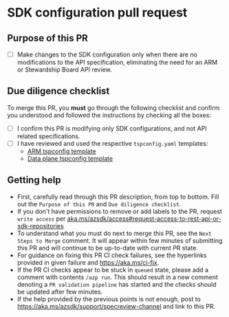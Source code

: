 # SDK configuration pull request

## Purpose of this PR

- [ ] Make changes to the SDK configuration only when there are no modifications to the API specification, eliminating the need for an ARM or Stewardship Board API review.

## Due diligence checklist

To merge this PR, you **must** go through the following checklist and confirm you understood
and followed the instructions by checking all the boxes:

- [ ] I confirm this PR is modifying only SDK configurations, and not API related specifications.
- [ ] I have reviewed and used the respective `tspconfig.yaml` templates:
  - [ARM tspconfig template](https://aka.ms/azsdk/tspconfig-sample-mpg)
  - [Data plane tspconfig template](https://aka.ms/azsdk/tspconfig-sample-dpg)

## Getting help

- First, carefully read through this PR description, from top to bottom. Fill out the `Purpose of this PR` and `Due diligence checklist`.
- If you don't have permissions to remove or add labels to the PR, request `write access` per [aka.ms/azsdk/access#request-access-to-rest-api-or-sdk-repositories](https://aka.ms/azsdk/access#request-access-to-rest-api-or-sdk-repositories)
- To understand what you must do next to merge this PR, see the `Next Steps to Merge` comment. It will appear within few minutes of submitting this PR and will continue to be up-to-date with current PR state.
- For guidance on fixing this PR CI check failures, see the hyperlinks provided in given failure and https://aka.ms/ci-fix.
- If the PR CI checks appear to be stuck in `queued` state, please add a comment with contents `/azp run`.
  This should result in a new comment denoting a `PR validation pipeline` has started and the checks should be updated after few minutes.
- If the help provided by the previous points is not enough, post to https://aka.ms/azsdk/support/specreview-channel and link to this PR.
